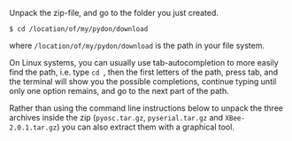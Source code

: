 Unpack the zip-file, and go to the folder you just created.

    $ cd /location/of/my/pydon/download

where `/location/of/my/pydon/download` is the path in your file system.

On Linux systems, you can usually use tab-autocompletion to more easily find the path, i.e. type `cd `, then the first letters of the path, press tab, and the terminal will show you the possible completions, continue typing until only one option remains, and go to the next part of the path.

Rather than using the command line instructions below to unpack the three archives inside the zip (`pyosc.tar.gz`, `pyserial.tar.gz` and `XBee-2.0.1.tar.gz`) you can also extract them with a graphical tool.
